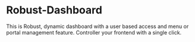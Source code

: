 # Robust-Dashboard
This is Robust, dynamic dashboard with a user based access and menu or portal management feature. Controller your frontend with a single click.
